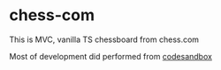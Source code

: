 # chess-com
This is MVC, vanilla TS chessboard from chess.com

Most of development did performed from [codesandbox](https://codesandbox.io/s/chess-1k4u3d?file=/src/index.ts)
